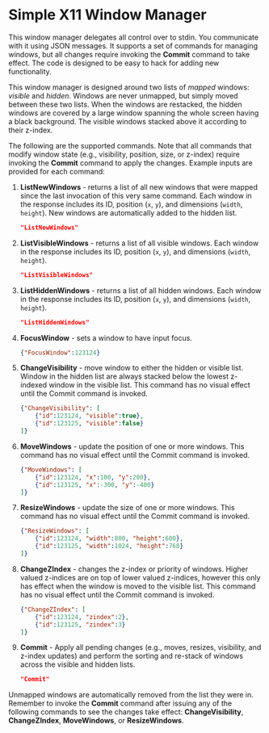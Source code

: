 # Simple X11 Window Manager

This window manager delegates all control over to stdin. You communicate with it using JSON messages. It supports a set of commands for managing windows, but all changes require invoking the **Commit** command to take effect. The code is designed to be easy to hack for adding new functionality.

This window manager is designed around two lists of *mapped* windows: *visible* and *hidden*. Windows are never unmapped, but simply moved between these two lists. When the windows are restacked, the hidden windows are covered by a large window spanning the whole screen having a black background. The visible windows stacked above it according to their z-index.

The following are the supported commands. Note that all commands that modify window state (e.g., visibility, position, size, or z-index) require invoking the **Commit** command to apply the changes. Example inputs are provided for each command:

1. **ListNewWindows** - returns a list of all new windows that were mapped since the last invocation of this very same command. Each window in the response includes its ID, position (`x`, `y`), and dimensions (`width`, `height`). New windows are automatically added to the hidden list.

   ```json
   "ListNewWindows"
   ```

2. **ListVisibleWindows** - returns a list of all visible windows. Each window in the response includes its ID, position (`x`, `y`), and dimensions (`width`, `height`).

   ```json
   "ListVisibleWindows"
   ```

3. **ListHiddenWindows** - returns a list of all hidden windows. Each window in the response includes its ID, position (`x`, `y`), and dimensions (`width`, `height`).

   ```json
   "ListHiddenWindows"
   ```

4. **FocusWindow** - sets a window to have input focus.

   ```json
   {"FocusWindow":123124}
   ```

5. **ChangeVisibility** - move window to either the hidden or visible list. Window in the hidden list are always stacked below the lowest z-indexed window in the visible list. This command has no visual effect until the Commit command is invoked.

   ```json
   {"ChangeVisibility": [
       {"id":123124, "visible":true},
       {"id":123125, "visible":false}
   ]}
   ```

6. **MoveWindows** - update the position of one or more windows. This command has no visual effect until the Commit command is invoked.

   ```json
   {"MoveWindows": [
       {"id":123124, "x":100, "y":200},
       {"id":123125, "x":-300, "y":-400}
   ]}
   ```

7. **ResizeWindows** - update the size of one or more windows. This command has no visual effect until the Commit command is invoked.

   ```json
   {"ResizeWindows": [
       {"id":123124, "width":800, "height":600},
       {"id":123125, "width":1024, "height":768}
   ]}
   ```

6. **ChangeZIndex** - changes the z-index or priority of windows. Higher valued z-indices are on top of lower valued z-indices, however this only has effect when the window is moved to the visible list. This command has no visual effect until the Commit command is invoked.

   ```json
   {"ChangeZIndex": [
       {"id":123124, "zindex":2},
       {"id":123125, "zindex":3}
   ]}
   ```

8. **Commit** - Apply all pending changes (e.g., moves, resizes, visibility, and z-index updates) and perform the sorting and re-stack of windows across the visible and hidden lists.

   ```json
   "Commit"
   ```

Unmapped windows are automatically removed from the list they were in. Remember to invoke the **Commit** command after issuing any of the following commands to see the changes take effect: **ChangeVisibility**, **ChangeZIndex**, **MoveWindows**, or **ResizeWindows**.
